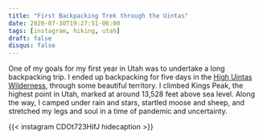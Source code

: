 ```yaml
---
title: "First Backpacking Trek through the Uintas"
date: 2020-07-30T19:27:51-06:00
tags: [instagram, hiking, utah]
draft: false
disqus: false
---
```


One of my goals for my first year in Utah was to undertake a long backpacking trip. I ended up backpacking for five days in the [High Uintas Wilderness](https://en.wikipedia.org/wiki/High_Uintas_Wilderness), through some beautiful territory. I climbed Kings Peak, the highest point in Utah, marked at around 13,528 feet above sea level. Along the way, I camped under rain and stars, startled moose and sheep, and stretched my legs and soul in a time of pandemic and uncertainty.

{{< instagram CDOt723HifJ hidecaption >}}

